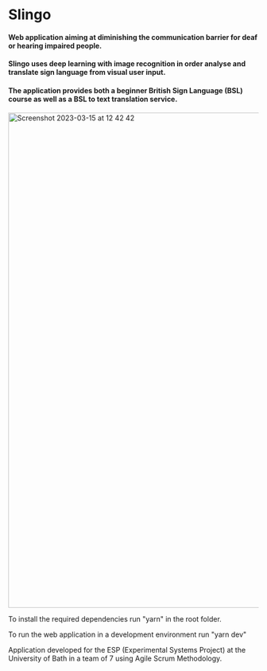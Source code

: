 # Slingo

#### Web application aiming at diminishing the communication barrier for deaf or hearing impaired people. 

#### Slingo uses deep learning with image recognition in order analyse and translate sign language from visual user input. 

#### The application provides both a beginner British Sign Language (BSL) course as well as a BSL to text translation service.

<img width="994" alt="Screenshot 2023-03-15 at 12 42 42" src="https://user-images.githubusercontent.com/98414012/225299287-eb660760-3ff9-444e-a5d9-9afcade88555.png">

To install the required dependencies run "yarn" in the root folder.

To run the web application in a development environment run "yarn dev"


Application developed for the ESP (Experimental Systems Project) at the University of Bath in a team of 7 using Agile Scrum Methodology.
